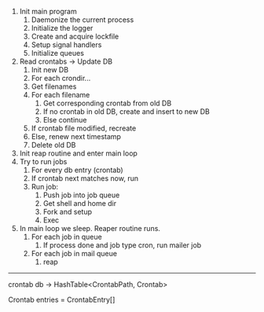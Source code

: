1. Init main program
   1. Daemonize the current process
   2. Initialize the logger
   3. Create and acquire lockfile
   4. Setup signal handlers
   5. Initialize queues
2. Read crontabs -> Update DB
   1. Init new DB
   2. For each crondir...
   3. Get filenames
   4. For each filename
      1. Get corresponding crontab from old DB
      2. If no crontab in old DB, create and insert to new DB
      3. Else continue
   5. If crontab file modified, recreate
   6. Else, renew next timestamp
   7. Delete old DB
3. Init reap routine and enter main loop
4. Try to run jobs
   1. For every db entry (crontab)
   2. If crontab next matches now, run
   3. Run job:
      1. Push job into job queue
      2. Get shell and home dir
      3. Fork and setup
      4. Exec
5. In main loop we sleep. Reaper routine runs.
   1. For each job in queue
      1. If process done and job type cron, run mailer job
   2. For each job in mail queue
      1. reap

---

crontab db -> HashTable<CrontabPath, Crontab>

Crontab
  entries = CrontabEntry[]
